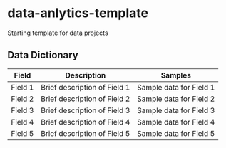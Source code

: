 # data-anlytics-template
Starting template for data projects


## Data Dictionary

| Field       | Description                        | Samples                 |
|-------------|------------------------------------|-------------------------|
| Field 1     | Brief description of Field 1       | Sample data for Field 1 |
| Field 2     | Brief description of Field 2       | Sample data for Field 2 |
| Field 3     | Brief description of Field 3       | Sample data for Field 3 |
| Field 4     | Brief description of Field 4       | Sample data for Field 4 |
| Field 5     | Brief description of Field 5       | Sample data for Field 5 |
